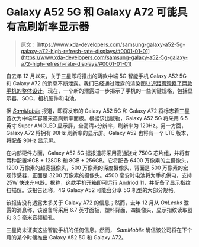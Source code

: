 # Galaxy A52 5G 和 Galaxy A72 可能具有高刷新率显示器

> 原文：[https://www.xda-developers.com/samsung-galaxy-a52-5g-galaxy-a72-high-refresh-rate-displays/#0001-01-01](https://www.xda-developers.com/samsung-galaxy-a52-5g-galaxy-a72-high-refresh-rate-displays/#0001-01-01)

自去年 12 月以来，关于三星即将推出的两款中端 5G 智能手机 Galaxy A52 5G 和 Galaxy A72 的消息不断泄露。我们已经通过泄露的渲染图让[近距离观察了两款手机的整体设计](https://www.xda-developers.com/samsung-galaxy-a72-upcoming-mid-range-5g-phone-first-look/)。现在，一个新的泄露进一步揭示了手机的一些关键规格，包括显示器，SOC，相机硬件和电池。

据 [*SamMobile*](https://www.sammobile.com/news/exclusive-galaxy-a52-5g-and-a72-specs-include-high-refresh-rate-displays/) 报道，即将发布的 Galaxy A52 5G 和 Galaxy A72 将标志着三星首次为中端阵容带来高刷新率面板。根据该出版物，Galaxy A52 5G 将采用 6.5 英寸 Super AMOLED 显示屏，全高清+分辨率，刷新率为 120Hz。另一方面，Galaxy A72 将拥有 90Hz 刷新率的显示屏。Galaxy A52 也将有一个 LTE 版本，将配备 90Hz 显示屏。

在内部硬件方面，Galaxy A52 5G 据报道将采用高通骁龙 750G 芯片组，并将有两种配置:6GB + 128GB 和 8GB + 256GB。它将配备 6400 万像素的主摄像头，1200 万像素的超宽摄像头，500 万像素的深度摄像头，背面是 500 万像素的宏观传感器，正面是 3200 万像素的摄像头。4500 毫安时电池将为手机供电，支持 25W 快速充电器。据称，这款手机开箱即可运行 Andriod 11，并配备了显示指纹扫描仪。该报告还称，4G Galaxy A52 可能会分享 5G 机型的大部分规格。

该报告没有透露太多关于 Galaxy A72 的信息；然而，去年 12 月从 *OnLeaks* 泄露的消息称，该设备将采用 6.7 英寸面板，塑料背面，四摄像头，显示指纹读取器和 3.5 毫米音频插孔。

三星尚未证实这些智能手机的任何信息。然而， *SamMobile* 确信该公司将在下个月的某个时候推出 Galaxy A52 5G 和 Galaxy A72。